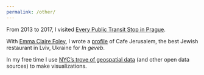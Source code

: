```yaml
---
permalink: /other/
---
```


From 2013 to 2017, I visited [Every Public Transit Stop in Prague](https://everypublictransitstopinprague.tumblr.com/).

With [Emma Claire Foley](https://emmaclairefoley.com/), I wrote a [profile](https://ingeveb.org/blog/long-lunches-at-cafe-jerusalem) of Cafe Jerusalem, the best Jewish restaurant in Lviv, Ukraine for _In geveb_.

In my free time I use [NYC’s trove of geospatial data](https://opendata.cityofnewyork.us/) (and other open data sources) to make visualizations.<!-- Here is a map of Queens buildings color-coded by house number.-->

[//]: # (I am a poor but improving accordion player.)